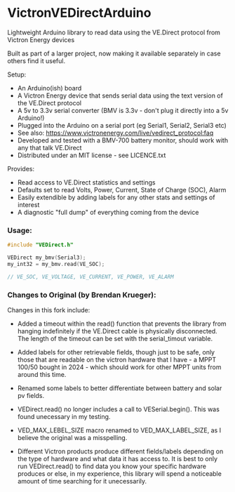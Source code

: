 # VictronVEDirectArduino
Lightweight Arduino library to read data using the VE.Direct protocol from Victron Energy devices

Built as part of a larger project, now making it available separately in case others find it useful.

Setup:
 - An Arduino(ish) board 
 - A Victron Energy device that sends serial data using the text version of the VE.Direct protocol
 - A 5v to 3.3v serial converter (BMV is 3.3v - don't plug it directly into a 5v Arduino!)
 - Plugged into the Arduino on a serial port (eg Serial1, Serial2, Serial3 etc)
 - See also: https://www.victronenergy.com/live/vedirect_protocol:faq
 - Developed and tested with a BMV-700 battery monitor, should work with any that talk VE.Direct
 - Distributed under an MIT license - see LICENCE.txt

Provides:
 - Read access to VE.Direct statistics and settings
 - Defaults set to read Volts, Power, Current, State of Charge (SOC), Alarm
 - Easily extendible by adding labels for any other stats and settings of interest
 - A diagnostic "full dump" of everything coming from the device  

### Usage:
```C
#include "VEDirect.h"

VEDirect my_bmv(Serial3);
my_int32 = my_bmv.read(VE_SOC);	

// VE_SOC, VE_VOLTAGE, VE_CURRENT, VE_POWER, VE_ALARM
```
### Changes to Original (by Brendan Krueger):
Changes in this fork include:
- Added a timeout within the read() function that prevents the library from hanging indefinitely if the VE.Direct cable is physically disconnected. The length of the timeout can be set with the serial_timout variable.
- Added labels for other retrievable fields, though just to be safe, only those that are readable on the victron hardware that I have - a MPPT 100/50 bought in 2024 - which should work for other MPPT units from around this time.
- Renamed some labels to better differentiate between battery and solar pv fields.
- VEDirect.read() no longer includes a call to VESerial.begin(). This was found unecessary in my testing.
- VED_MAX_LEBEL_SIZE macro renamed to VED_MAX_LABEL_SIZE, as I believe the original was a misspelling.

- Different Victron products produce different fields/labels depending on the type of hardware and what data it has access to. It is best to only run VEDirect.read() to find data you know your specific hardware produces or else, in my experience, this library will spend a noticeable amount of time searching for it unecessarily.